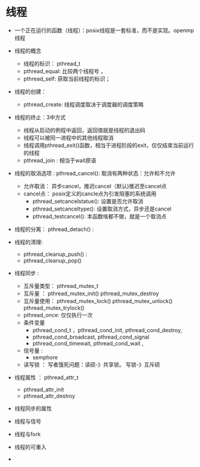 # 线程  
+ 一个正在运行的函数（线程）：posix线程是一套标准，而不是实现。openmp线程
+ 线程的概念
    - 线程的标识： pthread_t  
    - pthread_equal: 比较两个线程号 ，
    - pthread_self: 获取当前线程的标识；
+ 线程的创建：
    - pthread_create: 线程调度取决于调度器的调度策略 
+ 线程的终止：3中方式 
    - 线程从启动的例程中返回，返回值就是线程的退出码
    - 线程可以被同一进程中的其他线程取消
    - 线程调用pthread_exit()函数，相当于进程阶段的exit，仅仅结束当前运行的线程
    - pthread_join   : 相当于wait原语
+ 线程的取消选项 : pthread_cancel(): 取消有两种状态：允许和不允许
    - 允许取消： 异步cancel，推迟cancel（默认)推迟至cancel点
    - cancel点： posix定义的cancle点为引发阻塞的系统调用 
        - pthread_setcancelstatue(): 设置是否允许取消
        - pthread_setcanceltype(): 设置取消方式，异步还是cancel
        - pthread_testcancel(): 本函数啥都不做，就是一个取消点  
+ 线程的分离： pthread_detach() : 

+ 线程的清理:
    - pthread_cleanup_push() : 
    - pthread_cleanup_pop() 
+ 线程同步 : 
    - 互斥量类型： pthread_mutex_t 
    - 互斥量 ： pthread_mutex_init()  pthread_mutex_destroy 
    - 互斥量使用： pthread_mutex_lock()  pthread_mutex_unlock()  pthread_mutex_trylock()  
    - pthread_once: 仅仅执行一次
    - 条件变量
        - pthread_cond_t ，pthread_cond_init, pthread_cond_destroy, 
        - pthread_cond_broadcast, pthread_cond_signal 
        - pthread_cond_timewait, pthread_cond_wait ,
    - 信号量 : 
        - semphore 
    - 读写锁 ： 写者饿死问题：读硕-》共享锁。 写锁-》互斥硕


+ 线程属性  ： pthread_attr_t
    - pthread_attr_init
    - pthread_attr_destroy
    
+ 线程同步的属性
+ 线程与信号
+ 线程与fork
+ 线程的可重入  
+ 